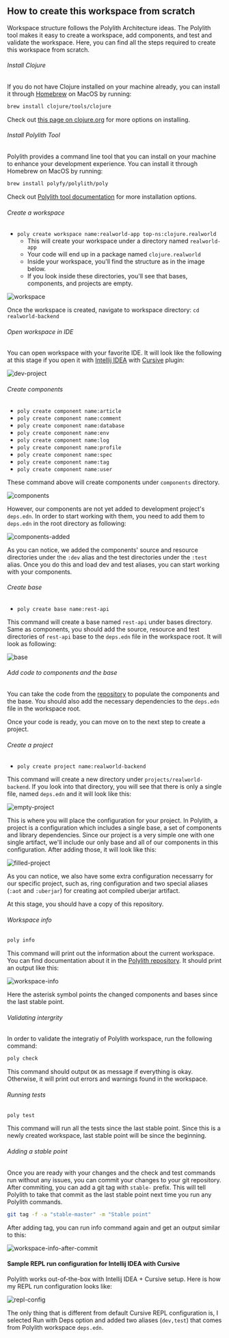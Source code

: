 ## How to create this workspace from scratch
Workspace structure follows the Polylith Architecture ideas. The Polylith tool makes it easy to create a workspace, add components, and test and validate the workspace. Here, you can find all the steps required to create this workspace from scratch.

###### Install Clojure
If you do not have Clojure installed on your machine already, you can install it through [Homebrew](https://brew.sh/) on MacOS by running:

```sh
brew install clojure/tools/clojure
```

Check out [this page on clojure.org](https://clojure.org/guides/getting_started) for more options on installing.

###### Install Polylith Tool
Polylith provides a command line tool that you can install on your machine to enhance your development experience. You can install it through Homebrew on MacOS by running:

```sh
brew install polyfy/polylith/poly
```

Check out [Polylith tool documentation](https://github.com/polyfy/polylith#installation) for more installation options.

###### Create a workspace
- `` poly create workspace name:realworld-app top-ns:clojure.realworld ``
  - This will create your workspace under a directory named `` realworld-app ``
  - Your code will end up in a package named `` clojure.realworld ``
  - Inside your workspace, you'll find the structure as in the image below.
  - If you look inside these directories, you'll see that bases, components, and projects are empty.

![workspace](.media/how-to/01_workspace.png)

Once the workspace is created, navigate to workspace directory: `` cd realworld-backend ``

###### Open workspace in IDE
You can open workspace with your favorite IDE. It will look like the following at this stage if you open it with [Intellij IDEA](https://www.jetbrains.com/idea/) with [Cursive](https://cursive-ide.com) plugin:

![dev-project](.media/how-to/02_dev_project.png)

###### Create components
- `` poly create component name:article ``
- `` poly create component name:comment ``
- `` poly create component name:database ``
- `` poly create component name:env ``
- `` poly create component name:log ``
- `` poly create component name:profile ``
- `` poly create component name:spec ``
- `` poly create component name:tag ``
- `` poly create component name:user ``

These command above will create components under `` components `` directory.

![components](.media/how-to/03_components.png)

However, our components are not yet added to development project's `` deps.edn ``. In order to start working with them, you need to add them to `` deps.edn `` in the root directory as following:

![components-added](.media/how-to/04_components_added_to_development_project.png)

As you can notice, we added the components' source and resource directories under the `` :dev `` alias and the test directories under the `` :test `` alias. Once you do this and load dev and test aliases, you can start working with your components.

###### Create base
- `` poly create base name:rest-api ``

This command will create a base named `` rest-api `` under bases directory. Same as components, you should add the source, resource and test directories of `` rest-api `` base to the `` deps.edn `` file in the workspace root. It will look as following:

![base](.media/how-to/05_base.png)

###### Add code to components and the base
You can take the code from the [repository]() to populate the components and the base. You should also add the necessary dependencies to the `` deps.edn `` file in the workspace root.

Once your code is ready, you can move on to the next step to create a project.

###### Create a project
- `` poly create project name:realworld-backend ``

This command will create a new directory under `` projects/realworld-backend ``. If you look into that directory, you will see that there is only a single file, named `` deps.edn `` and it will look like this:

![empty-project](.media/how-to/06_empty_project.png)

This is where you will place the configuration for your project. In Polylith, a project is a configuration which includes a single base, a set of components and library dependencies. Since our project is a very simple one with one single artifact, we'll include our only base and all of our components in this configuration. After adding those, it will look like this:

![filled-project](.media/how-to/07_filled_project.png)

As you can notice, we also have some extra configuration necessarry for our specific project, such as, ring configuration and two special aliases (`` :aot `` and `` :uberjar ``) for creating aot compiled uberjar artifact.

At this stage, you should have a copy of this repository. 

###### Workspace info
```sh
poly info
```

This command will print out the information about the current workspace. You can find documentation about it in the [Polylith repository](https://github.com/polyfy/polylith). It should print an output like this:

![workspace-info](.media/how-to/08_workspace_info.png)

Here the asterisk symbol points the changed components and bases since the last stable point.

###### Validating intergrity
In order to validate the integratiy of Polylith workspace, run the following command:

```sh
poly check
```

This command should output `` OK `` as message if everything is okay. Otherwise, it will print out errors and warnings found in the workspace.

###### Running tests
```sh
poly test
```

This command will run all the tests since the last stable point. Since this is a newly created workspace, last stable point will be since the beginning.

###### Adding a stable point
Once you are ready with your changes and the check and test commands run without any issues, you can commit your changes to your git repository. After commiting, you can add a git tag with `` stable- `` prefix. This will tell Polylith to take that commit as the last stable point next time you run any Polylith commands.

```sh
git tag -f -a "stable-master" -m "Stable point"
```

After adding tag, you can run info command again and get an output similar to this:

![workspace-info-after-commit](.media/how-to/09_workspace_info_after_commit.png)

#### Sample REPL run configuration for Intellij IDEA with Cursive
Polylith works out-of-the-box with Intellij IDEA + Cursive setup. Here is how my REPL run configuration looks like:

![repl-config](.media/how-to/10_repl_config.png)

The only thing that is different from default Cursive REPL configuration is, I selected Run with Deps option and added two aliases (``dev,test``) that comes from Polylith workspace `` deps.edn ``.
